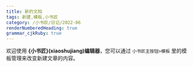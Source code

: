 ```yaml
---
title: 新的文档
tags: 新建,模板,小书匠
category: /小书匠/日记/2022-06
renderNumberedHeading: true
grammar_cjkRuby: true
---
```



欢迎使用 **{小书匠}(xiaoshujiang)编辑器**，您可以通过 `小书匠主按钮>模板` 里的模板管理来改变新建文章的内容。